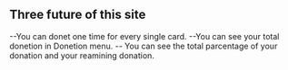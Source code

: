 ## Three future of this site
--You can donet one time for every single card.
--You can see your total donetion in Donetion menu.
-- You can see the total parcentage of your donation and your reamining donation.
